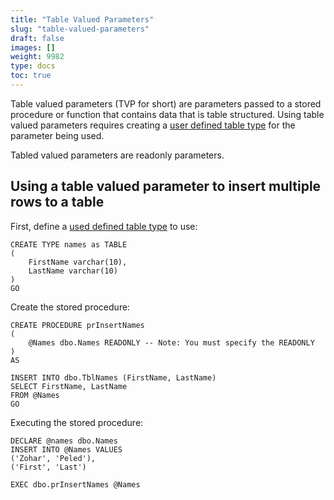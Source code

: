 ```yaml
---
title: "Table Valued Parameters"
slug: "table-valued-parameters"
draft: false
images: []
weight: 9982
type: docs
toc: true
---
```


Table valued parameters (TVP for short) are parameters passed to a stored procedure or function that contains data that is table structured. 
Using table valued parameters requires creating a [user defined table type][1] for the parameter being used.

Tabled valued parameters are readonly parameters. 


  [1]: https://www.wikiod.com/sql-server/user-defined-table-types

## Using a table valued parameter to insert multiple rows to a table
First, define a [used defined table type][1] to use:

    CREATE TYPE names as TABLE
    (
        FirstName varchar(10),
        LastName varchar(10)
    )
    GO

Create the stored procedure:

    CREATE PROCEDURE prInsertNames
    (
        @Names dbo.Names READONLY -- Note: You must specify the READONLY
    )
    AS

    INSERT INTO dbo.TblNames (FirstName, LastName)
    SELECT FirstName, LastName
    FROM @Names 
    GO

Executing the stored procedure:

    DECLARE @names dbo.Names
    INSERT INTO @Names VALUES
    ('Zohar', 'Peled'),
    ('First', 'Last')

    EXEC dbo.prInsertNames @Names


  [1]: https://www.wikiod.com/sql-server/user-defined-table-types

